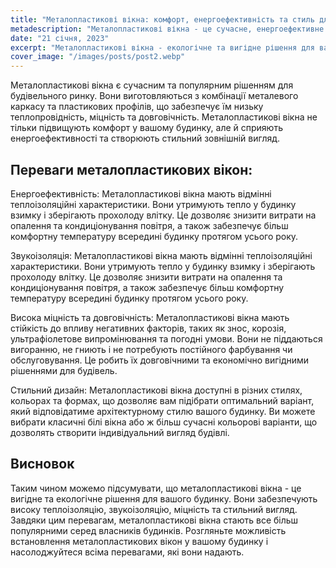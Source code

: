 ```yaml
---
title: "Металопластикові вікна: комфорт, енергоефективність та стиль для вашого будинку"
metadescription: "Металопластикові вікна - це сучасне, енергоефективне та стильне рішення для вашого будинку. Вони забезпечують теплоізоляцію, звукоізоляцію та захист від зовнішніх впливів, створюючи комфортну атмосферу у вашому приміщенні."
date: "21 січня, 2023"
excerpt: "Металопластикові вікна - екологічне та вигідне рішення для вашого будинку. Вони забезпечують теплоізоляцію, звукоізоляцію, міцність та стильний вигляд."
cover_image: "/images/posts/post2.webp"
---
```


Металопластикові вікна є сучасним та популярним рішенням для будівельного ринку. Вони виготовляються з комбінації металевого каркасу та пластикових профілів, що забезпечує їм низьку теплопровідність, міцність та довговічність. Металопластикові вікна не тільки підвищують комфорт у вашому будинку, але й сприяють енергоефективності та створюють стильний зовнішній вигляд.

## Переваги металопластикових вікон:

Енергоефективність: Металопластикові вікна мають відмінні теплоізоляційні характеристики. Вони утримують тепло у будинку взимку і зберігають прохолоду влітку. Це дозволяє знизити витрати на опалення та кондиціонування повітря, а також забезпечує більш комфортну температуру всередині будинку протягом усього року.

Звукоізоляція: Металопластикові вікна мають відмінні теплоізоляційні характеристики. Вони утримують тепло у будинку взимку і зберігають прохолоду влітку. Це дозволяє знизити витрати на опалення та кондиціонування повітря, а також забезпечує більш комфортну температуру всередині будинку протягом усього року.

Висока міцність та довговічність: Металопластикові вікна мають стійкість до впливу негативних факторів, таких як знос, корозія, ультрафіолетове випромінювання та погодні умови. Вони не піддаються вигоранню, не гниють і не потребують постійного фарбування чи обслуговування. Це робить їх довговічними та економічно вигідними рішеннями для будівель.

Стильний дизайн: Металопластикові вікна доступні в різних стилях, кольорах та формах, що дозволяє вам підібрати оптимальний варіант, який відповідатиме архітектурному стилю вашого будинку. Ви можете вибрати класичні білі вікна або ж більш сучасні кольорові варіанти, що дозволять створити індивідуальний вигляд будівлі.

## Висновок

Таким чином можемо підсумувати, що металопластикові вікна - це вигідне та екологічне рішення для вашого будинку. Вони забезпечують високу теплоізоляцію, звукоізоляцію, міцність та стильний вигляд. Завдяки цим перевагам, металопластикові вікна стають все більш популярними серед власників будинків. Розгляньте можливість встановлення металопластикових вікон у вашому будинку і насолоджуйтеся всіма перевагами, які вони надають.
